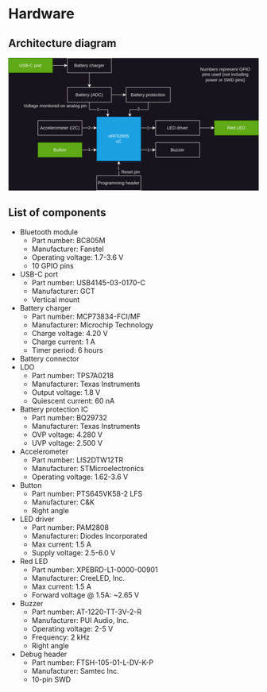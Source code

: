 # Hardware

## Architecture diagram
![HW architecture diagram](/docs/DWG_HW-Architecture.svg)

## List of components
- Bluetooth module
  - Part number: BC805M
  - Manufacturer: Fanstel
  - Operating voltage: 1.7-3.6 V
  - 10 GPIO pins
- USB-C port
  - Part number: USB4145-03-0170-C
  - Manufacturer: GCT
  - Vertical mount
- Battery charger
  - Part number: MCP73834-FCI/MF
  - Manufacturer: Microchip Technology
  - Charge voltage: 4.20 V
  - Charge current: 1 A
  - Timer period: 6 hours
- Battery connector
- LDO
  - Part number: TPS7A0218
  - Manufacturer: Texas Instruments
  - Output voltage: 1.8 V
  - Quiescent current: 60 nA
- Battery protection IC
  - Part number: BQ29732
  - Manufacturer: Texas Instruments
  - OVP voltage: 4.280 V
  - UVP voltage: 2.500 V
- Accelerometer
  - Part number: LIS2DTW12TR
  - Manufacturer: STMicroelectronics
  - Operating voltage: 1.62-3.6 V
- Button
  - Part number: PTS645VK58-2 LFS
  - Manufacturer: C&K
  - Right angle
- LED driver
  - Part number: PAM2808
  - Manufacturer: Diodes Incorporated
  - Max current: 1.5 A
  - Supply voltage: 2.5-6.0 V
- Red LED
  - Part number: XPEBRD-L1-0000-00901
  - Manufacturer: CreeLED, Inc.
  - Max current: 1.5 A
  - Forward voltage @ 1.5A: ~2.65 V
- Buzzer
  - Part number: AT-1220-TT-3V-2-R
  - Manufacturer: PUI Audio, Inc.
  - Operating voltage: 2-5 V
  - Frequency: 2 kHz
  - Right angle
- Debug header
  - Part number: FTSH-105-01-L-DV-K-P
  - Manufacturer: Samtec Inc.
  - 10-pin SWD